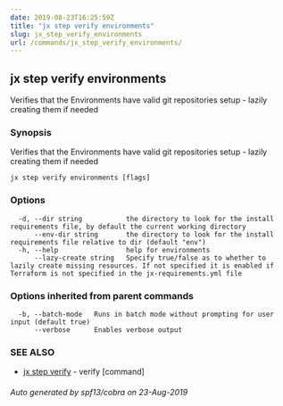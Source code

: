 ```yaml
---
date: 2019-08-23T16:25:59Z
title: "jx step verify environments"
slug: jx_step_verify_environments
url: /commands/jx_step_verify_environments/
---
```

## jx step verify environments

Verifies that the Environments have valid git repositories setup - lazily creating them if needed

### Synopsis

Verifies that the Environments have valid git repositories setup - lazily creating them if needed

```
jx step verify environments [flags]
```

### Options

```
  -d, --dir string           the directory to look for the install requirements file, by default the current working directory
      --env-dir string       the directory to look for the install requirements file relative to dir (default "env")
  -h, --help                 help for environments
      --lazy-create string   Specify true/false as to whether to lazily create missing resources. If not specified it is enabled if Terraform is not specified in the jx-requirements.yml file
```

### Options inherited from parent commands

```
  -b, --batch-mode   Runs in batch mode without prompting for user input (default true)
      --verbose      Enables verbose output
```

### SEE ALSO

* [jx step verify](/commands/jx_step_verify/)	 - verify [command]

###### Auto generated by spf13/cobra on 23-Aug-2019
